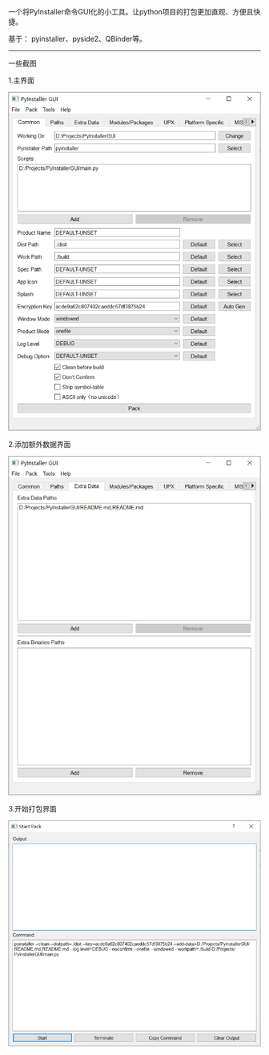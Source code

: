 一个将PyInstaller命令GUI化的小工具。让python项目的打包更加直观、方便且快捷。

基于： pyinstaller、pyside2、QBinder等。

----

一些截图

1.主界面

![avatar](./screenshots/ss-main.PNG)


2.添加额外数据界面

![avatar](./screenshots/ss-add-data.PNG)


3.开始打包界面

![avatar](./screenshots/ss-start-pack.PNG)
